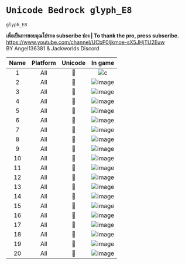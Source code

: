 
# **`Unicode Bedrock glyph_E8`**
`glyph_E8`

**เพื่อเป็นการขอบคุณโปรกด subscribe ช่อง | To thank the pro, press subscribe.**
<br>
https://www.youtube.com/channel/UCbF0Ijkmoe-sX5JHjTU2Euw
<br>
BY Angel136381 & Jackworlds Discord
<br>

|               Name               |   Platform   | Unicode   |                     In game                    |
|:--------------------------------:|:------------:|:---------:|:----------------------------------------------:|
|              1                   |     All      |         |![c](https://cdn.discordapp.com/attachments/873535418476404747/1171475461088497857/e1.png?ex=655cd08a&is=654a5b8a&hm=cf249647d26bdedf816eea7039e70a8db6c4cad595b5b1e09eeb2af668c63734&)|
|              2                   |     All      |         |![image](https://github.com/SolightzZ/Unicode-glyph_E8/assets/94944606/82f84000-1401-4f0b-9a9d-61bd55ef23d7)
|              3                   |     All      |         |![image](https://github.com/SolightzZ/Unicode-glyph_E8/assets/94944606/51846e32-b136-41d0-ad17-babc45ef9711)
|              4                   |     All      |         |![image](https://github.com/SolightzZ/Unicode-glyph_E8/assets/94944606/b13e2d85-ccc3-4785-8654-e67b1751e721)
|              5                   |     All      |         |![image](https://github.com/SolightzZ/Unicode-glyph_E8/assets/94944606/34ff1f16-4e18-45e8-9c53-8fe82d8b74c3)
|              6                   |     All      |         |![image](https://github.com/SolightzZ/Unicode-glyph_E8/assets/94944606/85c1dbb0-7754-4127-995b-893cc0219806)
|              7                   |     All      |         |![image](https://github.com/SolightzZ/Unicode-glyph_E8/assets/94944606/e250730f-ef67-4373-b8e0-b840bd6cfba9)
|              8                   |     All      |         |![image](https://github.com/SolightzZ/Unicode-glyph_E8/assets/94944606/35a2462e-1346-4efc-8a0e-67e0c8b67ac0)
|              9                   |     All      |         |![image](https://github.com/SolightzZ/Unicode-glyph_E8/assets/94944606/83a5d366-2ab5-4e4a-bbd7-76882ed9aa58)
|              10                  |     All      |         |![image](https://github.com/SolightzZ/Unicode-glyph_E8/assets/94944606/3c98f169-3a58-4327-928a-72ec41dd33cd)
|              11                  |     All      |         |![image](https://github.com/SolightzZ/Unicode-glyph_E8/assets/94944606/65539915-dfb2-4a88-8b7d-26ac9321bb04)
|              12                  |     All      |         |![image](https://github.com/SolightzZ/Unicode-glyph_E8/assets/94944606/3ab641ec-4016-45de-aa75-4a21efac83b1)
|              13                  |     All      |         |![image](https://github.com/SolightzZ/Unicode-glyph_E8/assets/94944606/ef11ea15-75ac-45db-bef0-0c6202d5deae)
|              14                  |     All      |         |![image](https://github.com/SolightzZ/Unicode-glyph_E8/assets/94944606/54d71767-6a18-4976-ad27-e6a2b0ea7fbc)
|              15                  |     All      |         |![image](https://github.com/SolightzZ/Unicode-glyph_E8/assets/94944606/31826699-7482-44ec-bcb5-39cd7f8b1c5e)
|              16                  |     All      |         |![image](https://github.com/SolightzZ/Unicode-glyph_E8/assets/94944606/c550e7f2-0edc-48b1-9657-d4ec603f3d27)
|              17                  |     All      |         |![image](https://github.com/SolightzZ/Unicode-glyph_E8/assets/94944606/54783a84-3356-4dbe-8d05-94c8ac2e01d7)
|              18                  |     All      |         |![image](https://github.com/SolightzZ/Unicode-glyph_E8/assets/94944606/99ca161b-f195-401e-b504-8132bc327da9)
|              19                  |     All      |         |![image](https://github.com/SolightzZ/Unicode-glyph_E8/assets/94944606/811b6e18-d7c6-4abb-8d49-2bbef491c6a9)
|              20                  |     All      |            |![image](https://github.com/SolightzZ/Unicode-glyph_E8/assets/94944606/725a88c5-f1eb-4256-b881-a691fb499250)

